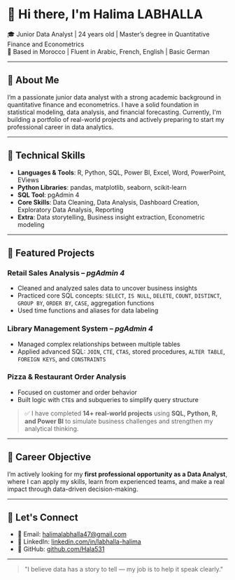 # 👋 Hi there, I'm Halima LABHALLA

🎓 Junior Data Analyst | 24 years old | Master’s degree in Quantitative Finance and Econometrics  
📍 Based in Morocco | Fluent in Arabic, French, English | Basic German  

---

## 🌟 About Me

I’m a passionate junior data analyst with a strong academic background in quantitative finance and econometrics. I have a solid foundation in statistical modeling, data analysis, and financial forecasting. Currently, I'm building a portfolio of real-world projects and actively preparing to start my professional career in data analytics.

---

## 🔧 Technical Skills

- **Languages & Tools**: R, Python, SQL, Power BI, Excel, Word, PowerPoint, EViews  
- **Python Libraries**: pandas, matplotlib, seaborn, scikit-learn  
- **SQL Tool**: pgAdmin 4  
- **Core Skills**: Data Cleaning, Data Analysis, Dashboard Creation, Exploratory Data Analysis, Reporting  
- **Extra**: Data storytelling, Business insight extraction, Econometric modeling

---

## 💼 Featured Projects

###  Retail Sales Analysis – *pgAdmin 4*
- Cleaned and analyzed sales data to uncover business insights
- Practiced core SQL concepts: `SELECT`, `IS NULL`, `DELETE`, `COUNT`, `DISTINCT`, `GROUP BY`, `ORDER BY`, `CASE`, aggregation functions
- Used time functions and aliases for data labeling

###  Library Management System – *pgAdmin 4*
- Managed complex relationships between multiple tables
- Applied advanced SQL: `JOIN`, `CTE`, `CTAS`, stored procedures, `ALTER TABLE`, `FOREIGN KEYS`, and `CONSTRAINTS`

###  Pizza & Restaurant Order Analysis
- Focused on customer and order behavior
- Built logic with `CTE`s and subqueries to simplify query structure

> ✅ I have completed **14+ real-world projects** using **SQL, Python, R, and Power BI** to simulate business challenges and strengthen my analytical thinking.

---

## 🎯 Career Objective

I’m actively looking for my **first professional opportunity as a Data Analyst**, where I can apply my skills, learn from experienced teams, and make a real impact through data-driven decision-making.

---

## 🔗 Let's Connect

- 📧 Email: [halimalabhalla47@gmail.com](mailto:halimalabhalla47@gmail.com)  
- 💼 LinkedIn: [linkedin.com/in/labhalla-halima](https://www.linkedin.com/in/labhalla-halima)  
- 🐙 GitHub: [github.com/Hala531](https://github.com/Hala531?tab=repositories)

---

>  "I believe data has a story to tell — my job is to help it speak clearly."

